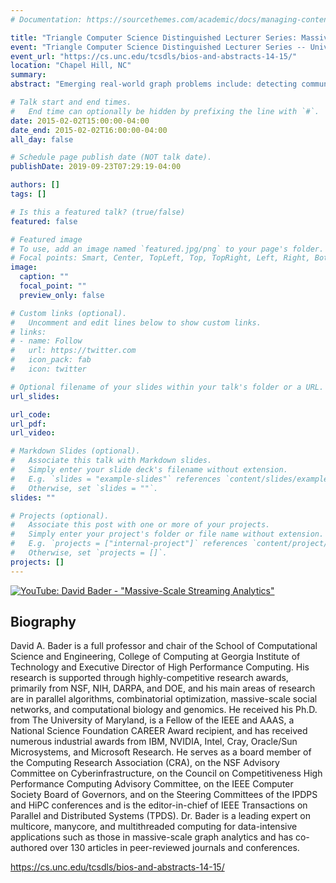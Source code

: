 ```yaml
---
# Documentation: https://sourcethemes.com/academic/docs/managing-content/

title: "Triangle Computer Science Distinguished Lecturer Series: Massive-scale Streaming Analytics"
event: "Triangle Computer Science Distinguished Lecturer Series -- University of North Carolina at Chapel Hill, North Carolina State University, and Duke University"
event_url: "https://cs.unc.edu/tcsdls/bios-and-abstracts-14-15/"
location: "Chapel Hill, NC"
summary:
abstract: "Emerging real-world graph problems include: detecting community structure in large social networks; improving the resilience of the electric power grid; and detecting and preventing disease in human populations. Unlike traditional applications in computational science and engineering, solving these problems at scale often raises new challenges because of the sparsity and lack of locality in the data, the need for additional research on scalable algorithms and development of frameworks for solving these problems on high performance computers, and the need for improved models that also capture the noise and bias inherent in the torrential data streams. In this talk, the speaker will discuss the opportunities and challenges in massive data-intensive computing for applications in computational science and engineering."

# Talk start and end times.
#   End time can optionally be hidden by prefixing the line with `#`.
date: 2015-02-02T15:00:00-04:00
date_end: 2015-02-02T16:00:00-04:00
all_day: false

# Schedule page publish date (NOT talk date).
publishDate: 2019-09-23T07:29:19-04:00

authors: []
tags: []

# Is this a featured talk? (true/false)
featured: false

# Featured image
# To use, add an image named `featured.jpg/png` to your page's folder. 
# Focal points: Smart, Center, TopLeft, Top, TopRight, Left, Right, BottomLeft, Bottom, BottomRight.
image:
  caption: ""
  focal_point: ""
  preview_only: false

# Custom links (optional).
#   Uncomment and edit lines below to show custom links.
# links:
# - name: Follow
#   url: https://twitter.com
#   icon_pack: fab
#   icon: twitter

# Optional filename of your slides within your talk's folder or a URL.
url_slides:

url_code:
url_pdf:
url_video:

# Markdown Slides (optional).
#   Associate this talk with Markdown slides.
#   Simply enter your slide deck's filename without extension.
#   E.g. `slides = "example-slides"` references `content/slides/example-slides.md`.
#   Otherwise, set `slides = ""`.
slides: ""

# Projects (optional).
#   Associate this post with one or more of your projects.
#   Simply enter your project's folder or file name without extension.
#   E.g. `projects = ["internal-project"]` references `content/project/deep-learning/index.md`.
#   Otherwise, set `projects = []`.
projects: []
---
```


[![YouTube: David Bader - "Massive-Scale Streaming Analytics"](https://img.youtube.com/vi/sR2LaXQJhco/0.jpg)](https://www.youtube.com/watch?v=sR2LaXQJhco)

## Biography ##

David A. Bader is a full professor and chair of the School of Computational Science and Engineering, College of Computing at Georgia Institute of Technology and Executive Director of High Performance Computing. His research is supported through highly-competitive research awards, primarily from NSF, NIH, DARPA, and DOE, and his main areas of research are in parallel algorithms, combinatorial optimization, massive-scale social networks, and computational biology and genomics. He received his Ph.D. from The University of Maryland, is a Fellow of the IEEE and AAAS, a National Science Foundation CAREER Award recipient, and has received numerous industrial awards from IBM, NVIDIA, Intel, Cray, Oracle/Sun Microsystems, and Microsoft Research. He serves as a board member of the Computing Research Association (CRA), on the NSF Advisory Committee on Cyberinfrastructure, on the Council on Competitiveness High Performance Computing Advisory Committee, on the IEEE Computer Society Board of Governors, and on the Steering Committees of the IPDPS and HiPC conferences and is the editor-in-chief of IEEE Transactions on Parallel and Distributed Systems (TPDS). Dr. Bader is a leading expert on multicore, manycore, and multithreaded computing for data-intensive applications such as those in massive-scale graph analytics and has co-authored over 130 articles in peer-reviewed journals and conferences.

https://cs.unc.edu/tcsdls/bios-and-abstracts-14-15/
